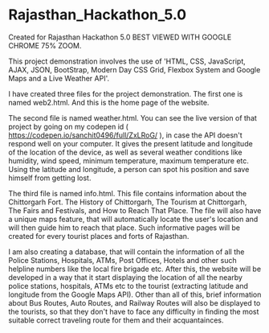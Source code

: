 # Rajasthan_Hackathon_5.0
Created for Rajasthan Hackathon 5.0
BEST VIEWED WITH GOOGLE CHROME 75% ZOOM.

This project demonstration involves the use of 'HTML, CSS, JavaScript, AJAX, JSON, BootStrap, Modern Day CSS Grid, Flexbox System and Google Maps and a Live Weather API'.

I have created three files for the project demonstration. The first one is named web2.html. And this is the home page of the website.

The second file is named weather.html. You can see the live version of that project by going on my codepen id                             ( https://codepen.io/sanchit0496/full/ZxLRoG/ ), in case the API doesn't respond well on your computer. 
It gives the present latitude and longitude of the location of the device, as well as several weather conditions like humidity, wind speed, minimum temperature, maximum temperature etc. Using the latitude and longitude, a person can spot his position and save himself from getting lost.

The third file is named info.html. This file contains information about the Chittorgarh Fort. The History of Chittorgarh, The Tourism at Chittorgarh, The Fairs and Festivals, and How to Reach That Place. 
The file will also have a unique maps feature, that will automatically locate the user's location and will then guide him to reach that place. Such informative pages will be created for every tourist places and forts of Rajasthan.

I am also creating a database, that will contain the information of all the Police Stations, Hospitals, ATMs, Post Offices, Hotels and other such helpline numbers like the local fire brigade etc.
After this, the website will be developed in a way that it start displaying the location of all the nearby police stations, hospitals, ATMs etc to the tourist (extracting latitude and longitude from the Google Maps API).
Other than all of this, brief information about Bus Routes, Auto Routes, and Railway Routes will also be displayed to the tourists, so that they don't have to face any difficulty in finding the most suitable correct traveling route for them and their acquantainces.
